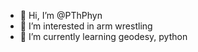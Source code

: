 - 👋 Hi, I’m @PThPhyn
- 👀 I’m interested in arm wrestling
- 🌱 I’m currently learning geodesy, python

<!---
PThPhyn/PThPhyn is a ✨ special ✨ repository because its `README.md` (this file) appears on your GitHub profile.
You can click the Preview link to take a look at your changes.
--->
